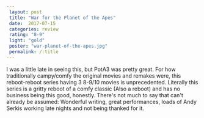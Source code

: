 ```yaml
---
 layout: post
 title: "War for the Planet of the Apes"
 date:  2017-07-15
 categories: review
 rating: "8-9"
 light: "gold"
 poster: "war-planet-of-the-apes.jpg" 
 permalink: /:title
---
```



I was a little late in seeing this, but PotA3 was pretty great. For how traditionally campy/comfy the original movies and remakes were, this reboot-reboot series having 3 8-9/10 movies is unprecedented. Literally this series is a gritty reboot of a comfy classic (Also a reboot) and has no business being this good, honestly. There's not much to say that can't already be assumed: Wonderful writing, great performances, loads of Andy Serkis working late nights and not being thanked for it.
